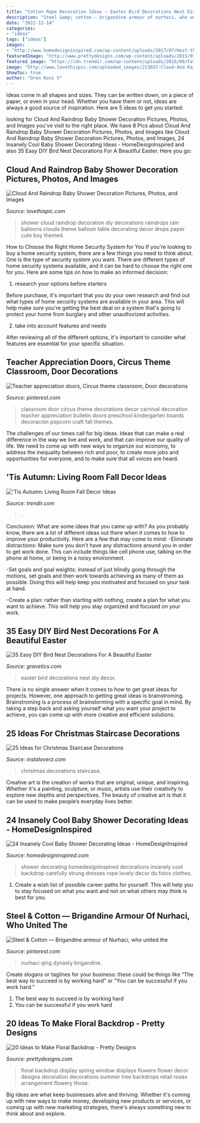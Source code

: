 ```yaml
---
title: "Cotton Rope Decoration Ideas ~ Easter Bird Decorations Nest Diy Decor"
description: "Steel &amp; cotton — brigandine armour of nurhaci, who united the"
date: "2022-12-14"
categories:
- "ideas"
tags: ["ideas"]
images:
- "http://www.homedesigninspired.com/wp-content/uploads/2017/07/Host-the-Cutest-Baby-Shower-HDI-4.jpg"
featuredImage: "http://www.prettydesigns.com/wp-content/uploads/2015/07/20-ideas-to-make-floral-backdrop8.jpg"
featured_image: "https://cdn.trendir.com/wp-content/uploads/2016/09/Fall-mantel-decor-idea.jpg"
image: "http://www.lovethispic.com/uploaded_images/213037-Cloud-And-Raindrop-Baby-Shower-Decoration.jpg"
ShowToc: true
author: "Oren Koss V"
---
```



Ideas come in all shapes and sizes. They can be written down, on a piece of paper, or even in your head. Whether you have them or not, ideas are always a good source of inspiration. Here are 5 ideas to get you started: 

	

		
looking for Cloud And Raindrop Baby Shower Decoration Pictures, Photos, and Images you've visit to the right place. We have 8 Pics about Cloud And Raindrop Baby Shower Decoration Pictures, Photos, and Images like Cloud And Raindrop Baby Shower Decoration Pictures, Photos, and Images, 24 Insanely Cool Baby Shower Decorating Ideas - HomeDesignInspired and also 35 Easy DIY Bird Nest Decorations For A Beautiful Easter. Here you go:
		
    
## Cloud And Raindrop Baby Shower Decoration Pictures, Photos, And Images

<img loading=lazy src="http://www.lovethispic.com/uploaded_images/213037-Cloud-And-Raindrop-Baby-Shower-Decoration.jpg" onerror="this.onerror=null;this.src='https://tse3.mm.bing.net/th?id=OIP.aiH9k8Mb_n_Bpv07wgwhDAHaPo&amp;pid=15.1';" alt="Cloud And Raindrop Baby Shower Decoration Pictures, Photos, and Images">

_Source: lovethispic.com_

>shower cloud raindrop decoration diy decorations raindrops rain balloons clouds theme balloon table decorating decor drops paper cute boy themed. 

	

How to Choose the Right Home Security System for You
If you're looking to buy a home security system, there are a few things you need to think about. One is the type of security system you want. There are different types of home security systems available, and it can be hard to choose the right one for you. Here are some tips on how to make an informed decision: 
1. research your options before starters

Before purchase, it's important that you do your own research and find out what types of home security systems are available in your area. This will help make sure you're getting the best deal on a system that's going to protect your home from burglary and other unauthorized activities. 

2. take into account features and needs

After reviewing all of the different options, it's important to consider what features are essential for your specific situation.

    
## Teacher Appreciation Doors, Circus Theme Classroom, Door Decorations

<img loading=lazy src="https://i.pinimg.com/736x/3d/5d/f8/3d5df8c7e9ce463bc75f0a64135e09c5.jpg" onerror="this.onerror=null;this.src='https://tse4.mm.bing.net/th?id=OIP.FaQoMOlCXMq_ulwt5eo0DQHaJ3&amp;pid=15.1';" alt="Teacher appreciation doors, Circus theme classroom, Door decorations">

_Source: pinterest.com_

>classroom door circus theme decorations decor carnival decoration teacher appreciation bulletin doors preschool kindergarten boards decoración popcorn craft fall themes. 

	

The challenges of our times call for big ideas. Ideas that can make a real difference in the way we live and work, and that can improve our quality of life. We need to come up with new ways to organize our economy, to address the inequality between rich and poor, to create more jobs and opportunities for everyone, and to make sure that all voices are heard.

    
## &#039;Tis Autumn: Living Room Fall Decor Ideas

<img loading=lazy src="https://cdn.trendir.com/wp-content/uploads/2016/09/Fall-mantel-decor-idea.jpg" onerror="this.onerror=null;this.src='https://tse2.mm.bing.net/th?id=OIP.FOA5t-OjwJSeSHFkNm5EYAHaLH&amp;pid=15.1';" alt="&#039;Tis Autumn: Living Room Fall Decor Ideas">

_Source: trendir.com_

>. 

	

Conclusion: What are some ideas that you came up with?
As you probably know, there are a lot of different ideas out there when it comes to how to improve your productivity. Here are a few that may come to mind:
-Eliminate distractions: Make sure you don't have any distractions around you in order to get work done. This can include things like cell phone use, talking on the phone at home, or being in a noisy environment.

-Set goals and goal weights: instead of just blindly going through the motions, set goals and then work towards achieving as many of them as possible. Doing this will help keep you motivated and focused on your task at hand.

-Create a plan: rather than starting with nothing, create a plan for what you want to achieve. This will help you stay organized and focused on your work.

    
## 35 Easy DIY Bird Nest Decorations For A Beautiful Easter

<img loading=lazy src="https://www.gravetics.com/wp-content/uploads/2017/03/Adorable-Easter-decor-in-a-tiered-basket.jpg" onerror="this.onerror=null;this.src='https://tse3.mm.bing.net/th?id=OIP.2TKsh76hn-o21V3YhbBVoQAAAA&amp;pid=15.1';" alt="35 Easy DIY Bird Nest Decorations For A Beautiful Easter">

_Source: gravetics.com_

>easter bird decorations nest diy decor. 

	

There is no single answer when it comes to how to get great ideas for projects. However, one approach to getting great ideas is brainstroming. Brainstroming is a process of brainstorming with a specific goal in mind. By taking a step back and asking yourself what you want your project to achieve, you can come up with more creative and efficient solutions.

    
## 25 Ideas For Christmas Staircase Decorations

<img loading=lazy src="http://www.instaloverz.com/wp-content/uploads/2016/10/16-Christmas-Staircase-Decorations.jpg" onerror="this.onerror=null;this.src='https://tse4.mm.bing.net/th?id=OIP.rtFlFIl5JOZP9UTe0oGRuwHaLH&amp;pid=15.1';" alt="25 Ideas for Christmas Staircase Decorations">

_Source: instaloverz.com_

>christmas decorations staircase. 

	

Creative art is the creation of works that are original, unique, and inspiring. Whether it's a painting, sculpture, or music, artists use their creativity to explore new depths and perspectives. The beauty of creative art is that it can be used to make people’s everyday lives better.

    
## 24 Insanely Cool Baby Shower Decorating Ideas - HomeDesignInspired

<img loading=lazy src="http://www.homedesigninspired.com/wp-content/uploads/2017/07/Host-the-Cutest-Baby-Shower-HDI-4.jpg" onerror="this.onerror=null;this.src='https://tse2.mm.bing.net/th?id=OIP.hcJETZSEqMihQgr7YhJfEwHaOZ&amp;pid=15.1';" alt="24 Insanely Cool Baby Shower Decorating Ideas - HomeDesignInspired">

_Source: homedesigninspired.com_

>shower decorating homedesigninspired decorations insanely cool backdrop carefully strung dresses rope lovely decor du fotos clothes. 

	

1. Create a wish list of possible career paths for yourself. This will help you to stay focused on what you want and not on what others may think is best for you. 

    
## Steel &amp; Cotton — Brigandine Armour Of Nurhaci, Who United The

<img loading=lazy src="https://i.pinimg.com/736x/c8/1d/24/c81d24efe79e18389634b693c871a410.jpg" onerror="this.onerror=null;this.src='https://tse3.mm.bing.net/th?id=OIP.nkXccip4XAHxIMpVq1AQZAHaMf&amp;pid=15.1';" alt="Steel &amp; Cotton — Brigandine armour of Nurhaci, who united the">

_Source: pinterest.com_

>nurhaci qing dynasty brigandine. 

	

Create slogans or taglines for your business: these could be things like “The best way to succeed is by working hard” or “You can be successful if you work hard.”
1. The best way to succeed is by working hard 
2. You can be successful if you work hard 

    
## 20 Ideas To Make Floral Backdrop - Pretty Designs

<img loading=lazy src="http://www.prettydesigns.com/wp-content/uploads/2015/07/20-ideas-to-make-floral-backdrop8.jpg" onerror="this.onerror=null;this.src='https://tse3.mm.bing.net/th?id=OIP.JEzpeY9e4OuUtpWpAP6CpAHaLH&amp;pid=15.1';" alt="20 Ideas to Make Floral Backdrop - Pretty Designs">

_Source: prettydesigns.com_

>floral backdrop display spring window displays flowers flower decor designs decoration decorations summer tree backdrops retail roses arrangement flowery those. 

	

Big ideas are what keep businesses alive and thriving. Whether it's coming up with new ways to make money, developing new products or services, or coming up with new marketing strategies, there's always something new to think about and explore.

